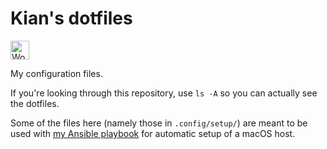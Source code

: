 # Kian's dotfiles

<img src="https://forthebadge.com/images/badges/works-on-my-machine-1.svg" alt="Works On My Machine badge" height=30 />

My configuration files.

If you're looking through this repository, use `ls -A` so you can actually see
the dotfiles.

Some of the files here (namely those in `.config/setup/`) are meant to be used with
[my Ansible playbook](https://github.com/kdkasad/mac-dev-playbook) for automatic setup
of a macOS host.
